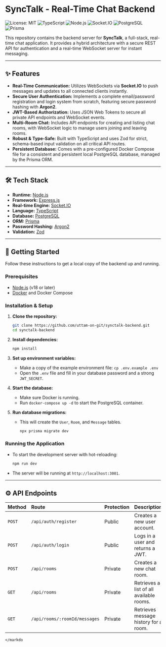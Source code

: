 # SyncTalk - Real-Time Chat Backend

![License: MIT](https://img.shields.io/badge/License-MIT-blue.svg)
![TypeScript](https://img.shields.io/badge/TypeScript-3178C6?logo=typescript&logoColor=white)
![Node.js](https://img.shields.io/badge/Node.js-339933?logo=nodedotjs&logoColor=white)
![Socket.IO](https://img.shields.io/badge/Socket.IO-010101?logo=socketdotio&logoColor=white)
![PostgreSQL](https://img.shields.io/badge/PostgreSQL-4169E1?logo=postgresql&logoColor=white)
![Prisma](https://img.shields.io/badge/Prisma-2D3748?logo=prisma&logoColor=white)

This repository contains the backend server for **SyncTalk**, a full-stack, real-time chat application. It provides a hybrid architecture with a secure REST API for authentication and a real-time WebSocket server for instant messaging.

---

## ✨ Features

-   **Real-Time Communication:** Utilizes WebSockets via **Socket.IO** to push messages and updates to all connected clients instantly.
-   **Secure User Authentication:** Implements a complete email/password registration and login system from scratch, featuring secure password hashing with **Argon2**.
-   **JWT-Based Authorization:** Uses JSON Web Tokens to secure all private API endpoints and WebSocket events.
-   **Multi-Room Chat:** Includes API endpoints for creating and listing chat rooms, with WebSocket logic to manage users joining and leaving rooms.
-   **Robust & Type-Safe:** Built with TypeScript and uses Zod for strict, schema-based input validation on all critical API routes.
-   **Persistent Database:** Comes with a pre-configured Docker Compose file for a consistent and persistent local PostgreSQL database, managed by the Prisma ORM.

---

## 🛠️ Tech Stack

-   **Runtime:** [Node.js](https://nodejs.org/)
-   **Framework:** [Express.js](https://expressjs.com/)
-   **Real-time Engine:** [Socket.IO](https://socket.io/)
-   **Language:** [TypeScript](https://www.typescriptlang.org/)
-   **Database:** [PostgreSQL](https://www.postgresql.org/)
-   **ORM:** [Prisma](https://www.prisma.io/)
-   **Password Hashing:** [Argon2](https://www.npmjs.com/package/argon2)
-   **Validation:** [Zod](https://zod.dev/)

---

## 🚀 Getting Started

Follow these instructions to get a local copy of the backend up and running.

### Prerequisites

-   [Node.js](https://nodejs.org/) (v18 or later)
-   [Docker](https://www.docker.com/products/docker-desktop/) and Docker Compose

### Installation & Setup

1.  **Clone the repository:**
    ```bash
    git clone https://github.com/uttam-on-git/synctalk-backend.git
    cd synctalk-backend
    ```

2.  **Install dependencies:**
    ```bash
    npm install
    ```

3.  **Set up environment variables:**
    -   Make a copy of the example environment file: `cp .env.example .env`
    -   Open the `.env` file and fill in your database password and a strong `JWT_SECRET`.

4.  **Start the database:**
    -   Make sure Docker is running.
    -   Run `docker-compose up -d` to start the PostgreSQL container.

5.  **Run database migrations:**
    -   This will create the `User`, `Room`, and `Message` tables.
        ```bash
        npx prisma migrate dev
        ```

### Running the Application

-   To start the development server with hot-reloading:
    ```bash
    npm run dev
    ```
-   The server will be running at `http://localhost:3001`.

---

## ⚙️ API Endpoints

| Method | Route                       | Protection | Description                               |
| :----- | :-------------------------- | :--------- | :---------------------------------------- |
| `POST` | `/api/auth/register`        | Public     | Creates a new user account.               |
| `POST` | `/api/auth/login`           | Public     | Logs in a user and returns a JWT.         |
| `POST` | `/api/rooms`                | Private    | Creates a new chat room.                  |
| `GET`  | `/api/rooms`                | Private    | Retrieves a list of all available rooms.  |
| `GET`  | `/api/rooms/:roomId/messages` | Private    | Retrieves message history for a room.     |

```
</markdo
